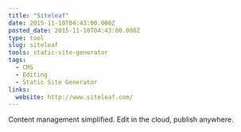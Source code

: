 ```yaml
---
title: "Siteleaf"
date: 2015-11-10T04:43:00.000Z
posted_date: 2015-11-10T04:43:00.000Z
type: tool
slug: siteleaf
tools: static-site-generator
tags:
  - CMS
  - Editing
  - Static Site Generator
links:
  website: http://www.siteleaf.com/
---
```

Content management simplified. Edit in the cloud, publish anywhere.




